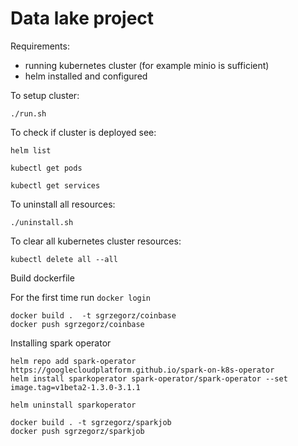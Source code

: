 # Data lake project

Requirements:
- running kubernetes cluster (for example minio is sufficient)
- helm installed and configured

To setup cluster:
```
./run.sh
```

To check if cluster is deployed see:
```
helm list
```
```
kubectl get pods
```
```
kubectl get services
```

To uninstall all resources:
```
./uninstall.sh
```

To clear all kubernetes cluster resources:
```
kubectl delete all --all
```

Build dockerfile

For the first time run
`docker login`

```
docker build .  -t sgrzegorz/coinbase
docker push sgrzegorz/coinbase
```

Installing spark operator

```
helm repo add spark-operator https://googlecloudplatform.github.io/spark-on-k8s-operator
helm install sparkoperator spark-operator/spark-operator --set image.tag=v1beta2-1.3.0-3.1.1

helm uninstall sparkoperator

```

```
docker build . -t sgrzegorz/sparkjob 
docker push sgrzegorz/sparkjob

```
